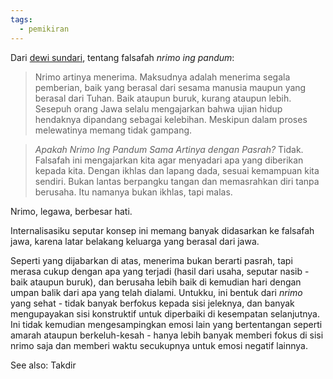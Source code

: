 ```yaml
---
tags:
  - pemikiran
---
```

Dari [dewi sundari](https://www.dewisundari.com/falsafah-jawa-nrimo-ing-pandum/), tentang falsafah *nrimo ing pandum*:

> Nrimo artinya menerima. Maksudnya adalah menerima segala pemberian, baik yang berasal dari sesama manusia maupun yang berasal dari Tuhan. Baik ataupun buruk, kurang ataupun lebih. Sesepuh orang Jawa selalu mengajarkan bahwa ujian hidup hendaknya dipandang sebagai kelebihan. Meskipun dalam proses melewatinya memang tidak gampang.

> *Apakah Nrimo Ing Pandum Sama Artinya dengan Pasrah?*
> Tidak. Falsafah ini mengajarkan kita agar menyadari apa yang diberikan kepada kita. Dengan ikhlas dan lapang dada, sesuai kemampuan kita sendiri. Bukan lantas berpangku tangan dan memasrahkan diri tanpa berusaha. Itu namanya bukan ikhlas, tapi malas.

Nrimo, legawa, berbesar hati.

Internalisasiku seputar konsep ini memang banyak didasarkan ke falsafah jawa, karena latar belakang keluarga yang berasal dari jawa.

Seperti yang dijabarkan di atas, menerima bukan berarti pasrah, tapi merasa cukup dengan apa yang terjadi (hasil dari usaha, seputar nasib - baik ataupun buruk), dan berusaha lebih baik di kemudian hari dengan umpan balik dari apa yang telah dialami. Untukku, ini bentuk dari *nrimo* yang sehat - tidak banyak berfokus kepada sisi jeleknya, dan banyak mengupayakan sisi konstruktif untuk diperbaiki di kesempatan selanjutnya. Ini tidak kemudian mengesampingkan emosi lain yang bertentangan seperti amarah ataupun berkeluh-kesah - hanya lebih banyak memberi fokus di sisi nrimo saja dan memberi waktu secukupnya untuk emosi negatif lainnya.

See also: Takdir